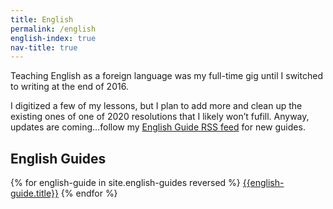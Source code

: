 ```yaml
---
title: English 
permalink: /english
english-index: true
nav-title: true
---
```


Teaching English as a foreign language was my full-time gig until I switched to writing at the end of 2016.  

I digitized a few of my lessons, but I plan to add more and clean up the existing ones of one of 2020 resolutions that I likely won’t fufill. Anyway, updates are coming…follow my [English Guide RSS feed](/feed/english-guides.xml "English Guides RSS") for new guides. 

## English Guides 

{% for english-guide in site.english-guides reversed %}
[{{english-guide.title}}]({{english-guide.url}})
{% endfor %}